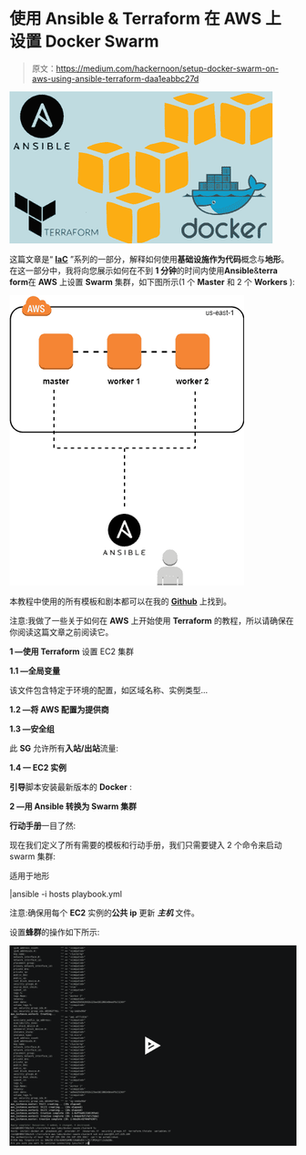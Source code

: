 # 使用 Ansible & Terraform 在 AWS 上设置 Docker Swarm

> 原文：<https://medium.com/hackernoon/setup-docker-swarm-on-aws-using-ansible-terraform-daa1eabbc27d>

![](img/75ca758a9ce093153202f9925c58aac8.png)

这篇文章是“ [**IaC**](http://www.blog.labouardy.com/manage-aws-vpc-as-infrastructure-as-code-with-terraform/) ”系列的一部分，解释如何使用**基础设施作为代码**概念与**地形**。在这一部分中，我将向您展示如何在不到 **1 分钟**的时间内使用**Ansible**&**terra form**在 **AWS** 上设置 **Swarm** 集群，如下图所示(1 个 **Master** 和 2 个 **Workers** ):

![](img/a3791eaa38218e05abc73ab184be2042.png)

本教程中使用的所有模板和剧本都可以在我的 [**Github**](https://github.com/mlabouardy/terraform-aws-labs/tree/master/docker-swarm-cluster) 上找到。

注意:我做了一些关于如何在 **AWS** 上开始使用 **Terraform** 的教程，所以请确保在你阅读这篇文章之前阅读它。

**1 —使用 Terraform** 设置 EC2 集群

**1.1 —全局变量**

该文件包含特定于环境的配置，如区域名称、实例类型…

**1.2 —将 AWS 配置为提供商**

**1.3 —安全组**

此 **SG** 允许所有**入站/出站**流量:

**1.4 — EC2 实例**

**引导**脚本安装最新版本的 **Docker** :

**2 —用 Ansible 转换为 Swarm 集群**

**行动手册**一目了然:

现在我们定义了所有需要的模板和行动手册，我们只需要键入 2 个命令来启动 swarm 集群:

适用于地形

|ansible -i hosts playbook.yml

注意:确保用每个 **EC2** 实例的**公共 ip** 更新 ***主机*** 文件。

设置**蜂群**的操作如下所示:

[![](img/757ae8804bac0ee7798ff1c38df43b7e.png)](https://asciinema.org/a/135278)